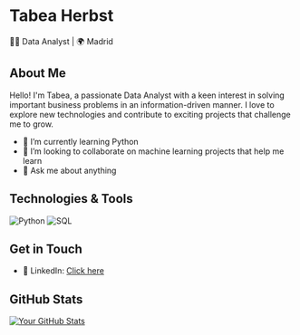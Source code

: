 # Tabea Herbst

👩‍💻 Data Analyst | 🌍 Madrid 

## About Me

Hello! I'm Tabea, a passionate Data Analyst with a keen interest in solving important business problems in an information-driven manner. I love to explore new technologies and contribute to exciting projects that challenge me to grow.

- 🌱 I’m currently learning Python
- 👯 I’m looking to collaborate on machine learning projects that help me learn
- 💬 Ask me about anything

  
## Technologies & Tools

![Python](https://img.shields.io/badge/Python-Intermediate-blue)
![SQL](https://img.shields.io/badge/SQL-Intermediate-blue)

## Get in Touch

- 💼 LinkedIn: [Click here](https://www.linkedin.com/in/tabea-herbst-a91707175/)

## GitHub Stats

[![Your GitHub Stats](https://github-readme-stats.vercel.app/api?username=TabeaHerbst&show_icons=true&count_private=true&hide=issues&theme=radical)](https://github.com/TabeaHerbst)

